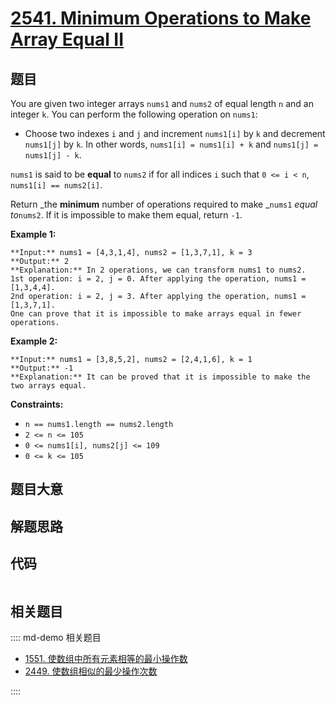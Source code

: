 # [2541. Minimum Operations to Make Array Equal II](https://leetcode.com/problems/minimum-operations-to-make-array-equal-ii)

## 题目

You are given two integer arrays `nums1` and `nums2` of equal length `n` and
an integer `k`. You can perform the following operation on `nums1`:

  * Choose two indexes `i` and `j` and increment `nums1[i]` by `k` and decrement `nums1[j]` by `k`. In other words, `nums1[i] = nums1[i] + k` and `nums1[j] = nums1[j] - k`.

`nums1` is said to be **equal** to `nums2` if for all indices `i` such that `0
<= i < n`, `nums1[i] == nums2[i]`.

Return _the **minimum** number of operations required to make _`nums1` _equal
to_`nums2`. If it is impossible to make them equal, return `-1`.



**Example 1:**

    
    
    **Input:** nums1 = [4,3,1,4], nums2 = [1,3,7,1], k = 3
    **Output:** 2
    **Explanation:** In 2 operations, we can transform nums1 to nums2.
    1st operation: i = 2, j = 0. After applying the operation, nums1 = [1,3,4,4].
    2nd operation: i = 2, j = 3. After applying the operation, nums1 = [1,3,7,1].
    One can prove that it is impossible to make arrays equal in fewer operations.

**Example 2:**

    
    
    **Input:** nums1 = [3,8,5,2], nums2 = [2,4,1,6], k = 1
    **Output:** -1
    **Explanation:** It can be proved that it is impossible to make the two arrays equal.
    



**Constraints:**

  * `n == nums1.length == nums2.length`
  * `2 <= n <= 105`
  * `0 <= nums1[i], nums2[j] <= 109`
  * `0 <= k <= 105`


## 题目大意

## 解题思路

## 代码

```javascript

```

## 相关题目

:::: md-demo 相关题目
- [1551. 使数组中所有元素相等的最小操作数](https://leetcode.com/problems/minimum-operations-to-make-array-equal)
- [2449. 使数组相似的最少操作次数](https://leetcode.com/problems/minimum-number-of-operations-to-make-arrays-similar)

::::
